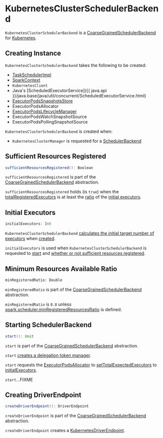 # KubernetesClusterSchedulerBackend

`KubernetesClusterSchedulerBackend` is a [CoarseGrainedSchedulerBackend](../scheduler/CoarseGrainedSchedulerBackend.md) for [Kubernetes](index.md).

## Creating Instance

`KubernetesClusterSchedulerBackend` takes the following to be created:

* <span id="scheduler"> [TaskSchedulerImpl](../scheduler/TaskSchedulerImpl.md)
* <span id="sc"> [SparkContext](../SparkContext.md)
* <span id="kubernetesClient"> `KubernetesClient`
* <span id="executorService"> Java's [ScheduledExecutorService]({{ java.api }}/java.base/java/util/concurrent/ScheduledExecutorService.html)
* <span id="snapshotsStore"> [ExecutorPodsSnapshotsStore](ExecutorPodsSnapshotsStore.md)
* <span id="podAllocator"> ExecutorPodsAllocator
* <span id="lifecycleEventHandler"> [ExecutorPodsLifecycleManager](ExecutorPodsLifecycleManager.md)
* <span id="watchEvents"> ExecutorPodsWatchSnapshotSource
* <span id="pollEvents"> ExecutorPodsPollingSnapshotSource

`KubernetesClusterSchedulerBackend` is created when:

* `KubernetesClusterManager` is requested for a [SchedulerBackend](KubernetesClusterManager.md#createSchedulerBackend)

## <span id="sufficientResourcesRegistered"> Sufficient Resources Registered

```scala
sufficientResourcesRegistered(): Boolean
```

`sufficientResourcesRegistered` is part of the [CoarseGrainedSchedulerBackend](../scheduler/CoarseGrainedSchedulerBackend.md#sufficientResourcesRegistered) abstraction.

`sufficientResourcesRegistered` holds (is `true`) when the [totalRegisteredExecutors](../scheduler/CoarseGrainedSchedulerBackend.md#totalRegisteredExecutors) is at least the [ratio](#minRegisteredRatio) of the [initial executors](#initialExecutors).

## <span id="initialExecutors"> Initial Executors

```scala
initialExecutors: Int
```

`KubernetesClusterSchedulerBackend` [calculates the initial target number of executors](../scheduler/SchedulerBackendUtils.md#getInitialTargetExecutorNumber) when [created](#creating-instance).

`initialExecutors` is used when `KubernetesClusterSchedulerBackend` is requested to [start](#start) and [whether or not sufficient resources registered](#sufficientResourcesRegistered).

## <span id="minRegisteredRatio"> Minimum Resources Available Ratio

```scala
minRegisteredRatio: Double
```

`minRegisteredRatio` is part of the [CoarseGrainedSchedulerBackend](../scheduler/CoarseGrainedSchedulerBackend.md#minRegisteredRatio) abstraction.

`minRegisteredRatio` is `0.8` unless [spark.scheduler.minRegisteredResourcesRatio](../configuration-properties.md#spark.scheduler.minRegisteredResourcesRatio) is defined.

## <span id="start"> Starting SchedulerBackend

```scala
start(): Unit
```

`start` is part of the [CoarseGrainedSchedulerBackend](../scheduler/CoarseGrainedSchedulerBackend.md#start) abstraction.

`start` [creates a delegation token manager](../scheduler/CoarseGrainedSchedulerBackend.md#start).

`start` requests the [ExecutorPodsAllocator](#podAllocator) to [setTotalExpectedExecutors](ExecutorPodsAllocator.md#setTotalExpectedExecutors) to [initialExecutors](#initialExecutors).

`start`...FIXME

## <span id="createDriverEndpoint"> Creating DriverEndpoint

```scala
createDriverEndpoint(): DriverEndpoint
```

`createDriverEndpoint` is part of the [CoarseGrainedSchedulerBackend](../scheduler/CoarseGrainedSchedulerBackend.md#createDriverEndpoint) abstraction.

`createDriverEndpoint` creates a [KubernetesDriverEndpoint](KubernetesDriverEndpoint.md).
